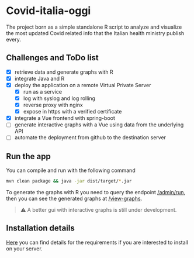# Covid-italia-oggi

The project born as a simple standalone R script to analyze and visualize the most updated Covid related info that the Italian health ministry publish every.

## Challenges and ToDo list

- [x] retrieve data and generate graphs with R
- [x] integrate Java and R
- [x] deploy the application on a remote Virtual Private Server
    - [x] run as a service
    - [x] log with syslog and log rolling
    - [x] reverse proxy with nginx
    - [x] expose in https with a verified certificate
- [x] integrate a Vue frontend with spring-boot
- [ ] generate interactive graphs with a Vue using data from the underlying API
- [ ] automate the deployment from github to the destination server

## Run the app

You can compile and run with the following command

```sh
mvn clean package && java -jar dist/target/*.jar
```

To generate the graphs with R you need to query the endpoint [/admin/run](http://localhost:8080/admin/run), then you can see the generated graphs at [/view-graphs](http://localhost:8080/view-graphs).

> :warning: A better gui with interactive graphs is still under development.

## Installation details

[Here](install/INSTALL.md) you can find details for the requirements if you are interested to install on your server.

